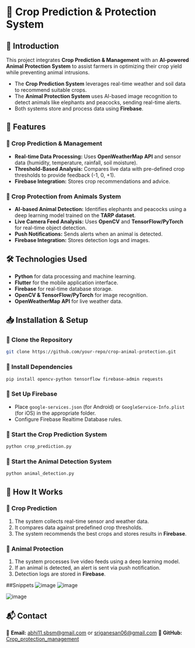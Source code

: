 # 🌾 Crop Prediction & Protection System

## 📝 Introduction
This project integrates **Crop Prediction & Management** with an **AI-powered Animal Protection System** to assist farmers in optimizing their crop yield while preventing animal intrusions.
- The **Crop Prediction System** leverages real-time weather and soil data to recommend suitable crops.
- The **Animal Protection System** uses AI-based image recognition to detect animals like elephants and peacocks, sending real-time alerts.
- Both systems store and process data using **Firebase**.

## 🚀 Features
### 🌱 Crop Prediction & Management
- **Real-time Data Processing:** Uses **OpenWeatherMap API** and sensor data (humidity, temperature, rainfall, soil moisture).
- **Threshold-Based Analysis:** Compares live data with pre-defined crop thresholds to provide feedback (-1, 0, +1).
- **Firebase Integration:** Stores crop recommendations and advice.

### 🦌 Crop Protection from Animals System
- **AI-based Animal Detection:** Identifies elephants and peacocks using a deep learning model trained on the **TARP dataset**.
- **Live Camera Feed Analysis:** Uses **OpenCV** and **TensorFlow/PyTorch** for real-time object detection.
- **Push Notifications:** Sends alerts when an animal is detected.
- **Firebase Integration:** Stores detection logs and images.

## 🛠️ Technologies Used
- **Python** for data processing and machine learning.
- **Flutter** for the mobile application interface.
- **Firebase** for real-time database storage.
- **OpenCV & TensorFlow/PyTorch** for image recognition.
- **OpenWeatherMap API** for live weather data.

## 📥 Installation & Setup
### 🔹 Clone the Repository
```sh
git clone https://github.com/your-repo/crop-animal-protection.git
```
### 🔹 Install Dependencies
```sh
pip install opencv-python tensorflow firebase-admin requests
```
### 🔹 Set Up Firebase
- Place `google-services.json` (for Android) or `GoogleService-Info.plist` (for iOS) in the appropriate folder.
- Configure Firebase Realtime Database rules.

### 🔹 Start the Crop Prediction System
```sh
python crop_prediction.py
```

### 🔹 Start the Animal Detection System
```sh
python animal_detection.py
```

## 📌 How It Works
### 🌱 Crop Prediction
1. The system collects real-time sensor and weather data.
2. It compares data against predefined crop thresholds.
3. The system recommends the best crops and stores results in **Firebase**.

### 🦌 Animal Protection
1. The system processes live video feeds using a deep learning model.
2. If an animal is detected, an alert is sent via push notification.
3. Detection logs are stored in **Firebase**.

##Snippets
![image](https://github.com/user-attachments/assets/dc0e0bcf-8694-456a-9a11-9b89ec40d4fd)
![image](https://github.com/user-attachments/assets/6430aa70-c3e3-479e-bbbd-ace5ac63106a)

![image](https://github.com/user-attachments/assets/05f100fe-db4b-4e3c-8686-81d21ea74e97)



## 📬 Contact
📧 **Email:** abhi11.sbsm@gmail.com  or sriganesan06@gmail.com 
🔗 **GitHub:** [Crop_protection_management](https://github.com/Dracerxy/Crop_protection_management)

